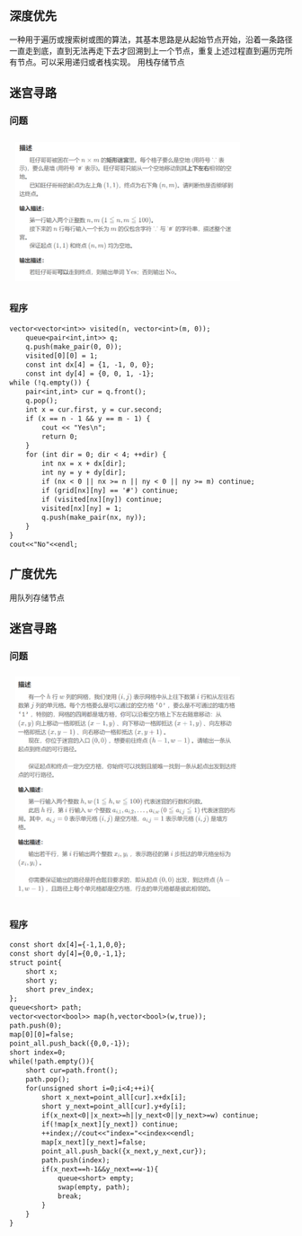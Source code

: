 ## 深度优先
一种用于遍历或搜索树或图的算法，其基本思路是从起始节点开始，沿着一条路径一直走到底，直到无法再走下去才回溯到上一个节点，重复上述过程直到遍历完所有节点。可以采用递归或者栈实现。
用栈存储节点
## 迷宫寻路
### 问题
<img src="../../pic/C-Lang/Algorithm/dfs_exp1.png" style="width:400px;padding:10px;"/>

### 程序
```
vector<vector<int>> visited(n, vector<int>(m, 0));
    queue<pair<int,int>> q;
    q.push(make_pair(0, 0));
    visited[0][0] = 1;
    const int dx[4] = {1, -1, 0, 0};
    const int dy[4] = {0, 0, 1, -1};
while (!q.empty()) {
    pair<int,int> cur = q.front();
    q.pop();
    int x = cur.first, y = cur.second;
    if (x == n - 1 && y == m - 1) {
        cout << "Yes\n";
        return 0;
    }
    for (int dir = 0; dir < 4; ++dir) {
        int nx = x + dx[dir];
        int ny = y + dy[dir];
        if (nx < 0 || nx >= n || ny < 0 || ny >= m) continue;
        if (grid[nx][ny] == '#') continue;
        if (visited[nx][ny]) continue;
        visited[nx][ny] = 1;
        q.push(make_pair(nx, ny));
    }
}
cout<<"No"<<endl;
```
## 广度优先
用队列存储节点
## 迷宫寻路
### 问题
<img src="../../pic/C-Lang/Algorithm/bfs_exp1.png" style="width:400px;padding:10px;"/>

### 程序
```
const short dx[4]={-1,1,0,0};
const short dy[4]={0,0,-1,1};
struct point{
    short x;
    short y;
    short prev_index;
};
queue<short> path;
vector<vector<bool>> map(h,vector<bool>(w,true));
path.push(0);
map[0][0]=false;
point_all.push_back({0,0,-1});
short index=0;
while(!path.empty()){
    short cur=path.front();
    path.pop();
    for(unsigned short i=0;i<4;++i){
        short x_next=point_all[cur].x+dx[i];
        short y_next=point_all[cur].y+dy[i];
        if(x_next<0||x_next>=h||y_next<0||y_next>=w) continue;
        if(!map[x_next][y_next]) continue;
        ++index;//cout<<"index="<<index<<endl;
        map[x_next][y_next]=false;
        point_all.push_back({x_next,y_next,cur});
        path.push(index);
        if(x_next==h-1&&y_next==w-1){
            queue<short> empty;
            swap(empty, path);
            break;
        }
    }
}
```
